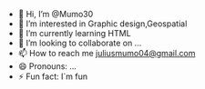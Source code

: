 - 👋 Hi, I’m @Mumo30
- 👀 I’m interested in Graphic design,Geospatial
- 🌱 I’m currently learning HTML
- 💞️ I’m looking to collaborate on ...
- 📫 How to reach me juliusmumo04@gmail.com
- 😄 Pronouns: ...
- ⚡ Fun fact: I`m fun

<!---
Mumo30/Mumo30 is a ✨ special ✨ repository because its `README.md` (this file) appears on your GitHub profile.
You can click the Preview link to take a look at your changes.
--->
